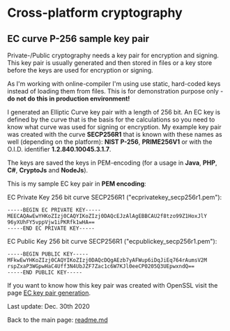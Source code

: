 # Cross-platform cryptography

## EC curve P-256 sample key pair

Private-/Public cryptography needs a key pair for encryption and signing. This key pair is usually generated and then stored in files or a key store before the keys are used for encryption or signing.

As I'm working with online-compiler I'm using use static, hard-coded keys instead of loading them from files. This is for demonstration purpose only - **do not do this in production environment!**

I generated an Elliptic Curve key pair with a length of 256 bit. An EC key is defined by the curve that is the basis for the calculations so you need to know what curve was used for signing or encryption. My example key pair was created with the curve **SECP256R1** that is known with these names as well (depending on the platform): **NIST P-256**, **PRIME256V1** or with the O.I.D. identifier **1.2.840.10045.3.1.7**. 

The keys are saved the keys in PEM-encoding (for a usage in **Java**, **PHP**, **C#**, **CryptoJs** and **NodeJs**).

This is my sample EC key pair in **PEM encoding**:

EC Private Key 256 bit curve SECP256R1 ("ecprivatekey_secp256r1.pem"):

```plaintext
-----BEGIN EC PRIVATE KEY-----
MEECAQAwEwYHKoZIzj0CAQYIKoZIzj0DAQcEJzAlAgEBBCAU2f8tzo99Z1HoxJlY
96yXUhFY5vppVjw1iPKRfk1wHA==
-----END EC PRIVATE KEY-----
```

EC Public Key 256 bit curve SECP256R1 ("ecpublickey_secp256r1.pem"):

```plaintext
-----BEGIN PUBLIC KEY-----
MFkwEwYHKoZIzj0CAQYIKoZIzj0DAQcDQgAEzb7yAFWup6iDqJiEq764rAumsV2M
rspZxaP3WGpwHaC4Uff3N4UbJZF7Zac1c6W7KJl0eeCP0205Q3UEpwxndQ==
-----END PUBLIC KEY-----
```

If you want to know how this key pair was created with OpenSSL visit the page [EC key pair generation](ec_key_generation.md).

Last update: Dec. 30th 2020

Back to the main page: [readme.md](readme.md)